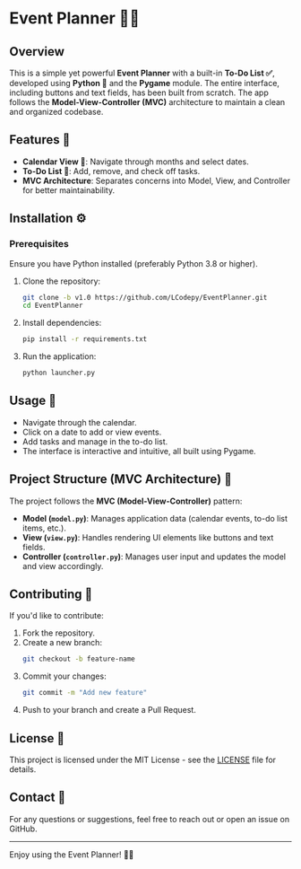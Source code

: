 # Event Planner 📅✨

## Overview
This is a simple yet powerful **Event Planner** with a built-in **To-Do List ✅**, developed using **Python 🐍** and the **Pygame** module. The entire interface, including buttons and text fields, has been built from scratch. The app follows the **Model-View-Controller (MVC)** architecture to maintain a clean and organized codebase.

## Features 🚀
- **Calendar View 📆**: Navigate through months and select dates.
- **To-Do List 📝**: Add, remove, and check off tasks.
- **MVC Architecture**: Separates concerns into Model, View, and Controller for better maintainability.

## Installation ⚙️
### Prerequisites
Ensure you have Python installed (preferably Python 3.8 or higher).

1. Clone the repository:
   ```bash
   git clone -b v1.0 https://github.com/LCodepy/EventPlanner.git
   cd EventPlanner
   ```
2. Install dependencies:
   ```bash
   pip install -r requirements.txt
   ```
3. Run the application:
   ```bash
   python launcher.py
   ```
   
## Usage 🎯
- Navigate through the calendar.
- Click on a date to add or view events.
- Add tasks and manage in the to-do list.
- The interface is interactive and intuitive, all built using Pygame.

## Project Structure (MVC Architecture) 📂
The project follows the **MVC (Model-View-Controller)** pattern:

- **Model (`model.py`)**: Manages application data (calendar events, to-do list items, etc.).
- **View (`view.py`)**: Handles rendering UI elements like buttons and text fields.
- **Controller (`controller.py`)**: Manages user input and updates the model and view accordingly.

## Contributing 🤝
If you'd like to contribute:
1. Fork the repository.
2. Create a new branch:
   ```bash
   git checkout -b feature-name
   ```
3. Commit your changes:
   ```bash
   git commit -m "Add new feature"
   ```
4. Push to your branch and create a Pull Request.

## License 📜
This project is licensed under the MIT License - see the [LICENSE](LICENSE) file for details.

## Contact 📧
For any questions or suggestions, feel free to reach out or open an issue on GitHub.

---
Enjoy using the Event Planner! 🚀🎉

